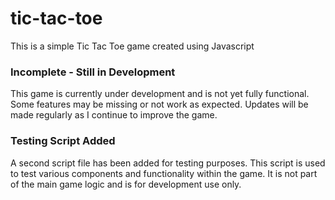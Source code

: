# tic-tac-toe

This is a simple Tic Tac Toe game created using Javascript

### Incomplete - Still in Development 
This game is currently under development and is not yet fully functional. Some features may be missing or not work as expected. Updates will be made regularly as I continue to improve the game.

### Testing Script Added
A second script file has been added for testing purposes. This script is used to test various components and functionality within the game. It is not part of the main game logic and is for development use only.
